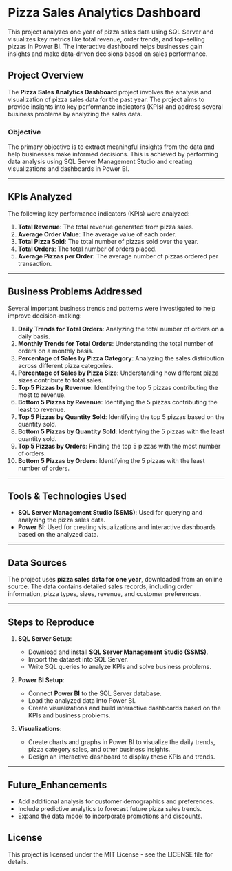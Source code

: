 # Pizza Sales Analytics Dashboard 
This project analyzes one year of pizza sales data using SQL Server and visualizes key metrics like total revenue, order trends, and top-selling pizzas in Power BI. The interactive dashboard helps businesses gain insights and make data-driven decisions based on sales performance.

## Project Overview

The **Pizza Sales Analytics Dashboard** project involves the analysis and visualization of pizza sales data for the past year. The project aims to provide insights into key performance indicators (KPIs) and address several business problems by analyzing the sales data. 

### Objective
The primary objective is to extract meaningful insights from the data and help businesses make informed decisions. This is achieved by performing data analysis using SQL Server Management Studio and creating visualizations and dashboards in Power BI.

---

## KPIs Analyzed

The following key performance indicators (KPIs) were analyzed:

1. **Total Revenue**: The total revenue generated from pizza sales.
2. **Average Order Value**: The average value of each order.
3. **Total Pizza Sold**: The total number of pizzas sold over the year.
4. **Total Orders**: The total number of orders placed.
5. **Average Pizzas per Order**: The average number of pizzas ordered per transaction.

---

## Business Problems Addressed

Several important business trends and patterns were investigated to help improve decision-making:

1. **Daily Trends for Total Orders**: Analyzing the total number of orders on a daily basis.
2. **Monthly Trends for Total Orders**: Understanding the total number of orders on a monthly basis.
3. **Percentage of Sales by Pizza Category**: Analyzing the sales distribution across different pizza categories.
4. **Percentage of Sales by Pizza Size**: Understanding how different pizza sizes contribute to total sales.
5. **Top 5 Pizzas by Revenue**: Identifying the top 5 pizzas contributing the most to revenue.
6. **Bottom 5 Pizzas by Revenue**: Identifying the 5 pizzas contributing the least to revenue.
7. **Top 5 Pizzas by Quantity Sold**: Identifying the top 5 pizzas based on the quantity sold.
8. **Bottom 5 Pizzas by Quantity Sold**: Identifying the 5 pizzas with the least quantity sold.
9. **Top 5 Pizzas by Orders**: Finding the top 5 pizzas with the most number of orders.
10. **Bottom 5 Pizzas by Orders**: Identifying the 5 pizzas with the least number of orders.

---

## Tools & Technologies Used

- **SQL Server Management Studio (SSMS)**: Used for querying and analyzing the pizza sales data.
- **Power BI**: Used for creating visualizations and interactive dashboards based on the analyzed data.

---

## Data Sources

The project uses **pizza sales data for one year**, downloaded from an online source. The data contains detailed sales records, including order information, pizza types, sizes, revenue, and customer preferences.

---

## Steps to Reproduce

1. **SQL Server Setup**:
   - Download and install **SQL Server Management Studio (SSMS)**.
   - Import the dataset into SQL Server.
   - Write SQL queries to analyze KPIs and solve business problems.

2. **Power BI Setup**:
   - Connect **Power BI** to the SQL Server database.
   - Load the analyzed data into Power BI.
   - Create visualizations and build interactive dashboards based on the KPIs and business problems.

3. **Visualizations**:
   - Create charts and graphs in Power BI to visualize the daily trends, pizza category sales, and other business insights.
   - Design an interactive dashboard to display these KPIs and trends.

---

## Future_Enhancements

   - Add additional analysis for customer demographics and preferences.
   - Include predictive analytics to forecast future pizza sales trends.
   - Expand the data model to incorporate promotions and discounts.

## License

This project is licensed under the MIT License - see the LICENSE file for details.







